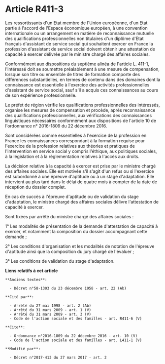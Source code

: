 # Article R411-3

Les ressortissants d'un Etat membre de l'Union européenne, d'un Etat partie à l'accord de l'Espace économique européen, à une
convention internationale ou un arrangement en matière de reconnaissance mutuelle des qualifications professionnelles non
titulaires d'un diplôme d'Etat français d'assistant de service social qui souhaitent exercer en France la profession
d'assistant de service social doivent obtenir une attestation de capacité à exercer délivrée par le ministre chargé des
affaires sociales. 

Conformément aux dispositions du septième alinéa de l'article L. 411-1, l'intéressé doit se soumettre préalablement à une
mesure de compensation, lorsque son titre ou ensemble de titres de formation comporte des différences substantielles, en
termes de contenu dans des domaines dont la connaissance est essentielle à l'exercice des activités professionnelles
d'assistant de service social, sauf s'il a acquis ces connaissances au cours de son expérience professionnelle. 

Le préfet de région vérifie les qualifications professionnelles des intéressés, organise les mesures de compensation et
procède, après reconnaissance des qualifications professionnelles, aux vérifications des connaissances linguistiques
nécessaires conformément aux dispositions de l'article 10 de l'ordonnance n° 2016-1809 du 22 décembre 2016. 

Sont considérées comme essentielles à l'exercice de la profession en France les connaissances correspondant à la formation
requise pour l'exercice de la profession relatives aux théories et pratiques de l'intervention en service social y compris
l'éthique, aux politiques sociales, à la législation et à la réglementation relatives à l'accès aux droits. 

La décision relative à la capacité à exercer est prise par le ministre chargé des affaires sociales. Elle est motivée s'il
s'agit d'un refus ou si l'exercice est subordonné à une épreuve d'aptitude ou à un stage d'adaptation. Elle intervient au
plus tard dans le délai de quatre mois à compter de la date de réception du dossier complet. 

En cas de succès à l'épreuve d'aptitude ou de validation du stage d'adaptation, le ministre chargé des affaires sociales
délivre l'attestation de capacité à exercer. 

Sont fixées par arrêté du ministre chargé des affaires sociales : 

1° Les modalités de présentation de la demande d'attestation de capacité à exercer, et notamment la composition du dossier
accompagnant cette demande ; 

2° Les conditions d'organisation et les modalités de notation de l'épreuve d'aptitude ainsi que la composition du jury chargé
de l'évaluer ; 

3° Les conditions de validation du stage d'adaptation.

**Liens relatifs à cet article**

	**Anciens textes**:

	  - Décret n°58-1303 du 23 décembre 1958 - art. 22 (Ab)

	**Cité par**:

	  - Arrêté du 27 mai 1998 - art. 2 (Ab)
	  - Arrêté du 31 mars 2009 - art. 1 (V)
	  - Arrêté du 31 mars 2009 - art. 3 (V)
	  - Code de l'action sociale et des familles - art. R411-6 (V)

	**Cite**:

	  - Ordonnance n°2016-1809 du 22 décembre 2016 - art. 10 (V)
	  - Code de l'action sociale et des familles - art. L411-1 (V)

	**Modifié par**:

	  - Décret n°2017-413 du 27 mars 2017 - art. 2
